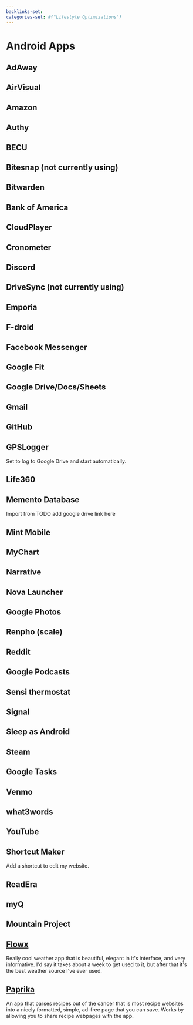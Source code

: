 ```yaml
---
backlinks-set: 
categories-set: #{"Lifestyle Optimizations"}
---
```

# Android Apps

## AdAway

## AirVisual

## Amazon

## Authy

## BECU

## Bitesnap (not currently using)

## Bitwarden

## Bank of America

## CloudPlayer

## Cronometer

## Discord

## DriveSync (not currently using)

## Emporia

## F-droid

## Facebook Messenger

## Google Fit

## Google Drive/Docs/Sheets

## Gmail

## GitHub

## GPSLogger

Set to log to Google Drive and start automatically.

## Life360

## Memento Database

Import from TODO add google drive link here

## Mint Mobile

## MyChart

## Narrative

## Nova Launcher

## Google Photos

## Renpho (scale)

## Reddit

## Google Podcasts

## Sensi thermostat

## Signal

## Sleep as Android

## Steam

## Google Tasks

## Venmo

## what3words

## YouTube

## Shortcut Maker

Add a shortcut to edit my website.

## ReadEra

## myQ

## Mountain Project



## [Flowx](https://www.flowx.io/)

Really cool weather app that is beautiful, elegant in it's interface, and very
informative. I'd say it takes about a week to get used to it, but after that
it's the best weather source I've ever used.

## [Paprika](https://www.paprikaapp.com/)

An app that parses recipes out of the cancer that is most recipe websites into
a nicely formatted, simple, ad-free page that you can save. Works by allowing
you to share recipe webpages with the app.